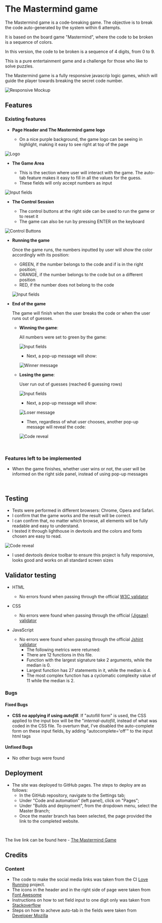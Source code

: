 # The Mastermind game

The Mastermind game is a code-breaking game. The objective is to break the code auto-generated by the system within 6 attempts.

It is based on the board game "Mastermind", where the code to be broken is a sequence of colors.

In this version, the code to be broken is a sequence of 4 digits, from 0 to 9.

This is a pure entertainment game and a challenge for those who like to solve puzzles.

The Mastermind game is a fully responsive javascrip logic games, which will guide the player towards breaking the secret code number.

![Responsive Mockup](assets/images/mastermind_mockup.png)

## Features

### Existing features

- __Page Header and The Mastermind game logo__

    - On a nice purple background, the game logo can be seeing in highlight, making it easy to see right at top of the page

![Logo](/assets/images/mastermind_logo.png)

- __The Game Area__

    - This is the section where user will interact with the game. The auto-tab feature makes it easy to fill in all the values for the guess. 
    - These fields will only accept numbers as input
    
![Input fields](/assets/images/mastermind_input_fields.png)
  
- __The Control Session__

   - The control buttons at the right side can be used to run the game or to reset it
   - The game can also be run by pressing ENTER on the keyboard


![Control Buttons](/assets/images/mastermind_control_buttons.png)

- __Running the game__

    Once the game runs, the numbers inputted by user will show the color accordingly with its position:
    - GREEN, if the number belongs to the code and if is in the right position;
    - ORANGE, if the number belongs to the code but on a different position
    - RED, if the number does not belong to the code

    ![Input fields](/assets/images/mastermind_input_color.png)

- __End of the game__

    The game will finish when the user breaks the code or when the user runs out of guesses.
    -  **Winning the game**:
       
       All numbers were set to green by the game:
    
       ![Input fields](/assets/images/mastermind_winner_color.png)

       - Next, a pop-up message will show:

       ![Winner message](/assets/images/mastermind_winner_message.png)
    
    - **Losing the game**:
        
        User run out of guesses (reached 6 guessing rows)

        ![Input fields](/assets/images/mastermind_out_of_guesses.png)

        - Next, a pop-up message will show:

        ![Loser message](/assets/images/mastermind_loser_message.png)

        - Then, regardless of what user chooses, another pop-up message will reveal the code:

        ![Code reveal](/assets/images/mastermind_code_review.png)

<br>

### Features left to be implemented

- When the game finishes, whether user wins or not, the user will be informed on the right side panel, instead of using pop-up messages

<br>

## Testing

- Tests were performed in different browsers: Chrome, Opera and Safari.
- I confirm that the game works and the result will be correct.
- I can confirm that, no matter which browse, all elements will be fully readable and easy to understand.
- I tested it through lighthouse in devtools and the colors and fonts chosen are easy to read.

![Code reveal](/assets/images/lighthouse_test.png)

- I used devtools device toolbar to ensure this project is fully responsive, looks good and works on all standard screen sizes

## Validator testing
- HTML
    - No errors found when passing through the official [W3C validator](https://validator.w3.org/nu/?doc=https%3A%2F%2Fthenriq.github.io%2Fcode-institute_project2%2F)

- CSS
    - No errors were found when passing through the official  [(Jigsaw) validator](https://jigsaw.w3.org/css-validator/validator?uri=https%3A%2F%2Fthenriq.github.io%2Fcode-institute_project2%2F&profile=css3svg&usermedium=all&warning=1&vextwarning=&lang=pt-BR)

- JavaScript
    - No errors were found when passing through the official [Jshint validator](https://jshint.com/)
        - The following metrics were returned:
        - There are 12 functions in this file.
        - Function with the largest signature take 2 arguments, while the median is 0.
        - Largest function has 27 statements in it, while the median is 4.
        - The most complex function has a cyclomatic complexity value of 11 while the median is 2.

### Bugs

#### Fixed Bugs

   - **CSS no applying if using *autofill***. If "autofill form" is used, the CSS applied to the input box will be the "*internal-autofill*, instead of what was coded in the CSS file. To overturn that, I've disabled the auto-complete form on these input fields, by adding "autocomplete='off'" to the input html tags

#### Unfixed Bugs

   - No other bugs were found

## Deployment

- The site was deployed to GitHub pages. The steps to deploy are as follows:
    - In the GitHub repository, navigate to the Settings tab;
    - Under "Code and automation" (left panel), click on "Pages";
    - Under "Builds and deployment", from the dropdown menu, select the Master Branch;
    - Once the master branch has been selected, the page provided the link to the completed website.

<br>

The live link can be found here - [The Mastermind Game](https://thenriq.github.io/code-institute_project2/)


## Credits 
### Content

- The code to make the social media links was taken from the CI [Love Running](https://thenriq.github.io/love-running/) project.
- The icons in the header and in the right side of page were taken from [Font Awesome](https://fontawesome.com/)
- Instructions on how to set field input to one digit only was taken from [Stackoverflow](https://stackoverflow.com/questions/42067911/input-field-restrict-to-one-digit)
- Steps on how to acheve auto-tab in the fields were taken from [Developer Mozilla](https://developer.mozilla.org/en-US/docs/Web/API/Event/srcElement)

<br>